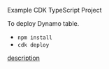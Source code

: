 Example CDK TypeScript Project

To deploy Dynamo table.

* `npm install`
* `cdk deploy`

[description](https://note.figmentresearch.com/aws/cdkdynamo)


